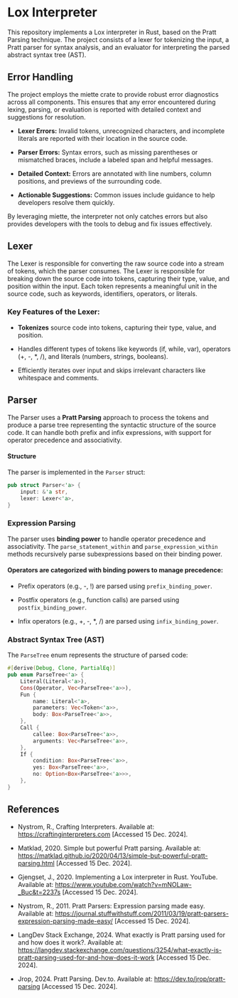 # Lox Interpreter

This repository implements a Lox interpreter in Rust, based on the Pratt Parsing technique. The project consists of a lexer for tokenizing the input, a Pratt parser for syntax analysis, and an evaluator for interpreting the parsed abstract syntax tree (AST).

## Error Handling
The project employs the miette crate to provide robust error diagnostics across all components. This ensures that any error encountered during lexing, parsing, or evaluation is reported with detailed context and suggestions for resolution.

- **Lexer Errors:** Invalid tokens, unrecognized characters, and incomplete literals are reported with their location in the source code.

- **Parser Errors:** Syntax errors, such as missing parentheses or mismatched braces, include a labeled span and helpful messages.

- **Detailed Context:** Errors are annotated with line numbers, column positions, and previews of the surrounding code.

- **Actionable Suggestions:** Common issues include guidance to help developers resolve them quickly.

By leveraging miette, the interpreter not only catches errors but also provides developers with the tools to debug and fix issues effectively.

## Lexer

The Lexer is responsible for converting the raw source code into a stream of tokens, which the parser consumes. The Lexer is responsible for breaking down the source code into tokens, capturing their type, value, and position within the input. Each token represents a meaningful unit in the source code, such as keywords, identifiers, operators, or literals.

### Key Features of the Lexer:

- **Tokenizes** source code into tokens, capturing their type, value, and position.

- Handles different types of tokens like keywords (if, while, var), operators (+, -, *, /), and literals (numbers, strings, booleans).

- Efficiently iterates over input and skips irrelevant characters like whitespace and comments.

## Parser

The Parser uses a **Pratt Parsing** approach to process the tokens and produce a parse tree representing the syntactic structure of the source code. It can handle both prefix and infix expressions, with support for operator precedence and associativity.

#### Structure
The parser is implemented in the `Parser` struct:
```rust
pub struct Parser<'a> {
    input: &'a str,
    lexer: Lexer<'a>,
}
```

### Expression Parsing

The parser uses **binding power** to handle operator precedence and associativity. The `parse_statement_within` and `parse_expression_within` methods recursively parse subexpressions based on their binding power.

#### Operators are categorized with binding powers to manage precedence:

- Prefix operators (e.g., -, !) are parsed using `prefix_binding_power`.

- Postfix operators (e.g., function calls) are parsed using `postfix_binding_power`.

- Infix operators (e.g., +, -, *, /) are parsed using `infix_binding_power`.

### Abstract Syntax Tree (AST)

The `ParseTree` enum represents the structure of parsed code:

```rust
#[derive(Debug, Clone, PartialEq)]
pub enum ParseTree<'a> {
    Literal(Literal<'a>),
    Cons(Operator, Vec<ParseTree<'a>>),
    Fun {
        name: Literal<'a>,
        parameters: Vec<Token<'a>>,
        body: Box<ParseTree<'a>>,
    },
    Call {
        callee: Box<ParseTree<'a>>,
        arguments: Vec<ParseTree<'a>>,
    },
    If {
        condition: Box<ParseTree<'a>>,
        yes: Box<ParseTree<'a>>,
        no: Option<Box<ParseTree<'a>>>,
    },
}
```

## References

- Nystrom, R., Crafting Interpreters. Available at: https://craftinginterpreters.com [Accessed 15 Dec. 2024].

- Matklad, 2020. Simple but powerful Pratt parsing. Available at: https://matklad.github.io/2020/04/13/simple-but-powerful-pratt-parsing.html [Accessed 15 Dec. 2024].

- Gjengset, J., 2020. Implementing a Lox interpreter in Rust. YouTube. Available at: https://www.youtube.com/watch?v=mNOLaw-_Buc&t=2237s [Accessed 15 Dec. 2024].

- Nystrom, R., 2011. Pratt Parsers: Expression parsing made easy. Available at: https://journal.stuffwithstuff.com/2011/03/19/pratt-parsers-expression-parsing-made-easy/ [Accessed 15 Dec. 2024].

- LangDev Stack Exchange, 2024. What exactly is Pratt parsing used for and how does it work?. Available at: https://langdev.stackexchange.com/questions/3254/what-exactly-is-pratt-parsing-used-for-and-how-does-it-work [Accessed 15 Dec. 2024].
- Jrop, 2024. Pratt Parsing. Dev.to. Available at: https://dev.to/jrop/pratt-parsing [Accessed 15 Dec. 2024].



